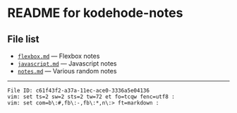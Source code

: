 # README for kodehode-notes

## File list

  - [`flexbox.md`](flexbox.md) — Flexbox notes
  - [`javascript.md`](javascript.md) — Javascript notes
  - [`notes.md`](notes.md) — Various random notes

----

    File ID: c61f43f2-a37a-11ec-ace0-3336a5e04136
    vim: set ts=2 sw=2 sts=2 tw=72 et fo=tcqw fenc=utf8 :
    vim: set com=b\:#,fb\:-,fb\:*,n\:> ft=markdown :
